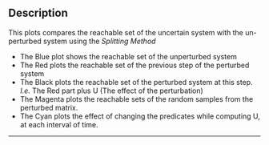 ## Description

This plots compares the reachable set of the uncertain system with the un-perturbed system using the _Splitting Method_

* The Blue plot shows the reachable set of the unperturbed system
* The Red plots the reachable set of the previous step of the perturbed system
* The Black plots the reachable set of the perturbed system at this step. _I.e._ The Red part plus U (The effect of the perturbation)
* The Magenta plots the reachable sets of the random samples from the perturbed matrix.
* The Cyan plots the effect of changing the predicates while computing U, at each interval of time.

----------------



